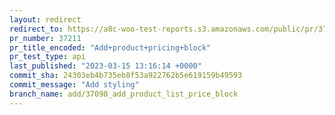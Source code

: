```yaml
---
layout: redirect
redirect_to: https://a8c-woo-test-reports.s3.amazonaws.com/public/pr/37211/api/index.html
pr_number: 37211
pr_title_encoded: "Add+product+pricing+block"
pr_test_type: api
last_published: "2023-03-15 13:16:14 +0000"
commit_sha: 24303eb4b735eb8f53a922762b5e619159b49593
commit_message: "Add styling"
branch_name: add/37098_add_product_list_price_block
---
```

